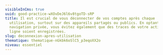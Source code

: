```yaml
---
visibleInCms: true
uuid: good-practice-wXOvDeJ6l6v8tgoTD-sRP
title: Il est crucial de vous déconnecter de vos comptes après chaque
  utilisation, surtout sur des appareils partagés ou publics. En optant pour la
  navigation privée, vous évitez également que des traces de votre activité en
  ligne soient enregistrées.
slug: deconnexion-apres-utilisation
thematique: thematique-nGkbk6oSlC5_p3eqoXX2o
niveau: essentiel
---
```

